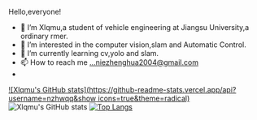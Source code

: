 Hello,everyone!
- 👋 I’m Xlqmu,a student of vehicle engineering at Jiangsu University,a ordinary rmer.
- 👀 I’m interested in the computer vision,slam and Automatic Control.
- 🌱 I’m currently learning cv,yolo and slam.
- 📫 How to reach me ...niezhenghua2004@gmail.com
-

[![Xlqmu's GitHub stats](https://github-readme-stats.vercel.app/api?username=nzhwqq&show icons=true&theme=radical)](https://github.com/nzhwqq/github-readme-stats)
![Xlqmu's GitHub stats](https://github-readme-stats.vercel.app/api?username=nzhwqq&show_icons=true&theme=radical)
[![Top Langs](https://github-readme-stats.vercel.app/api/top-langs/?username=nzhwqq&layout=compact)](https://github.com/nzhwqq/github-readme-stats)

<!---
nzhwqq/nzhwqq is a ✨ special ✨ repository because its `README.md` (this file) appears on your GitHub profile.
You can click the Preview link to take a look at your changes.
--->
